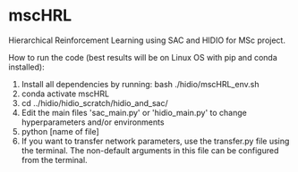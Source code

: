 # mscHRL
Hierarchical Reinforcement Learning using SAC and HIDIO for MSc project.


How to run the code (best results will be on Linux OS with pip and conda installed):
1. Install all dependencies by running: bash ./hidio/mscHRL_env.sh
2. conda activate mscHRL
3. cd ../hidio/hidio_scratch/hidio_and_sac/
4. Edit the main files 'sac_main.py' or 'hidio_main.py' to change hyperparameters and/or environments
5. python [name of file]
6. If you want to transfer network parameters, use the transfer.py file using the terminal. The non-default arguments in this file can be configured from the terminal.